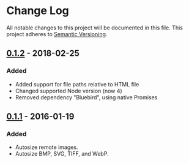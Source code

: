 # Change Log
All notable changes to this project will be documented in this file.
This project adheres to [Semantic Versioning](http://semver.org/).


## [0.1.2] - 2018-02-25
### Added
- Added support for file paths relative to HTML file
- Changed supported Node version (now 4)
- Removed dependency "Bluebird", using native Promises

## [0.1.1] - 2016-01-19
### Added
- Autosize remote images.
- Autosize BMP, SVG, TIFF, and WebP.


[Unreleased]: https://github.com/posthtml/posthtml-img-autosize/compare/0.1.2...HEAD
[0.1.1]: https://github.com/posthtml/posthtml-img-autosize/compare/0.1.0...0.1.1
[0.1.2]: https://github.com/posthtml/posthtml-img-autosize/compare/0.1.1...0.1.2

